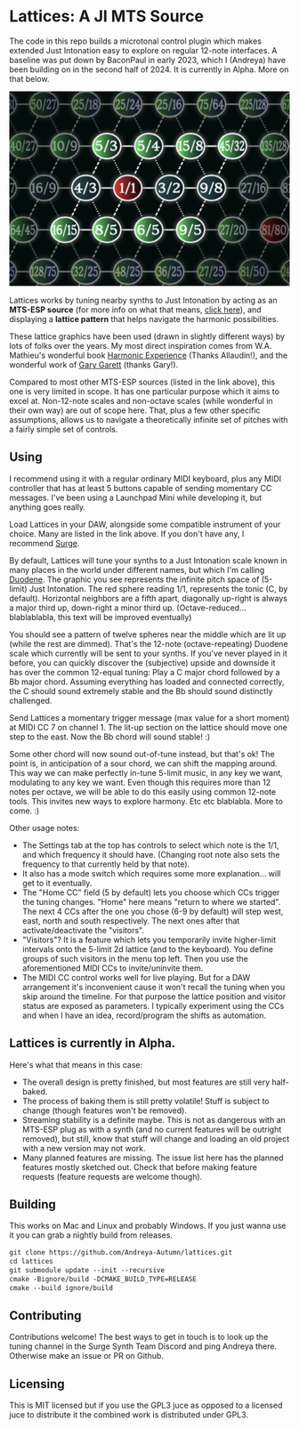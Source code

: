 # Lattices: A JI MTS Source

The code in this repo builds a microtonal control plugin which makes extended Just Intonation easy to explore on regular 12-note interfaces. A baseline was put down by BaconPaul in early 2023, which I (Andreya) have been building on in the second half of 2024. It is currently in Alpha. More on that below.

![A screenshot of the plugin](resources/LatticesSegmentScreenshot.png)

Lattices works by tuning nearby synths to Just Intonation by acting as an **MTS-ESP source** (for more info on what that means, [click here](https://surge-synthesizer.github.io/tuning-guide/#mts-esp)), and displaying a **lattice pattern** that helps navigate the harmonic possibilities. 

These lattice graphics have been used (drawn in slightly different ways) by lots of folks over the years. My most direct inspiration comes from W.A. Mathieu's wonderful book [Harmonic Experience](https://www.innertraditions.com/books/harmonic-experience) (Thanks Allaudin!), and the wonderful work of [Gary Garett](https://www.youtube.com/watch?v=jA1C9VFqJKo) (thanks Gary!). 

Compared to most other MTS-ESP sources (listed in the link above), this one is very limited in scope. It has one particular purpose which it aims to excel at. Non-12-note scales and non-octave scales (while wonderful in their own way) are out of scope here. That, plus a few other specific assumptions, allows us to navigate a theoretically infinite set of pitches with a fairly simple set of controls. 

## Using

I recommend using it with a regular ordinary MIDI keyboard, plus any MIDI controller that has at least 5 buttons capable of sending momentary CC messages. I've been using a Launchpad Mini while developing it, but anything goes really. 

Load Lattices in your DAW, alongside some compatible instrument of your choice. Many are listed in the link above. If you don't have any, I recommend [Surge](https://surge-synthesizer.github.io/).

By default, Lattices will tune your synths to a Just Intonation scale known in many places in the world under different names, but which I'm calling [Duodene]( http://www.tonalsoft.com/enc/d/duodene.aspx). 
The graphic you see represents the infinite pitch space of (5-limit) Just Intonation. The red sphere reading 1/1, represents the tonic (C, by default). Horizontal neighbors are a fifth apart, diagonally up-right is always a major third up, down-right a minor third up. (Octave-reduced... blablablabla, this text will be improved eventually)

You should see a pattern of twelve spheres near the middle which are lit up (while the rest are dimmed). That's the 12-note (octave-repeating) Duodene scale which currently will be sent to your synths. If you've never played in it before, you can quickly discover the (subjective) upside and downside it has over the common 12-equal tuning: Play a C major chord followed by a Bb major chord. Assuming everything has loaded and connected correctly, the C should sound extremely stable and the Bb should sound distinctly challenged. 

Send Lattices a momentary trigger message (max value for a short moment) at MIDI CC 7 on channel 1. The lit-up section on the lattice should move one step to the east. Now the Bb chord will sound stable! :) 

Some other chord will now sound out-of-tune instead, but that's ok! The point is, in anticipation of a sour chord, we can shift the mapping around. This way we can make perfectly in-tune 5-limit music, in any key we want, modulating to any key we want. Even though this requires more than 12 notes per octave, we will be able to do this easily using common 12-note tools. This invites new ways to explore harmony. Etc etc blablabla. More to come. :) 

Other usage notes: 

-  The Settings tab at the top has controls to select which note is the 1/1, and which frequency it should have. (Changing root note also sets the frequency to that currently held by that note). 
-   It also has a mode switch which requires some more explanation... will get to it eventually.
-   The "Home CC" field (5 by default) lets you choose which CCs trigger the tuning changes. "Home" here means "return to where we started". The next 4 CCs after the one you chose (6-9 by default) will step west, east, north and south respectively. The next ones after that activate/deactivate the "visitors".
-   "Visitors"? It is a feature which lets you temporarily invite higher-limit intervals onto the 5-limit 2d lattice (and to the keyboard). You define groups of such visitors in the menu top left. Then you use the aforementioned MIDI CCs to invite/uninvite them. 
-   The MIDI CC control works well for live playing. But for a DAW arrangement it's inconvenient cause it won't recall the tuning when you skip around the timeline. For that purpose the lattice position and visitor status are exposed as parameters. I typically experiment using the CCs and when I have an idea, record/program the shifts as automation.


## Lattices is currently in Alpha. 
Here's what that means in this case: 

- The overall design is pretty finished, but most features are still very half-baked. 
- The process of baking them is still pretty volatile! Stuff is subject to change (though features won't be removed).
- Streaming stability is a definite maybe. This is not as dangerous with an MTS-ESP plug as with a synth (and no current features will be outright removed), but still, know that stuff will change and loading an old project with a new version may not work.
- Many planned features are missing. The issue list here has the planned features mostly sketched out. Check that before making feature requests (feature requests are welcome though). 


## Building

This works on Mac and Linux and probably Windows. If you just wanna use it you can grab a nightly build from releases.

```
git clone https://github.com/Andreya-Autumn/lattices.git
cd lattices
git submodule update --init --recursive
cmake -Bignore/build -DCMAKE_BUILD_TYPE=RELEASE
cmake --build ignore/build
```

## Contributing

Contributions welcome! The best ways to get in touch is to look up the tuning channel in the Surge Synth Team Discord and ping Andreya there. Otherwise make an issue or PR on Github.

## Licensing

This is MIT licensed but if you use the GPL3 juce as opposed to a licensed juce to distribute it
the combined work is distributed under GPL3.

